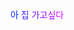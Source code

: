 <span style='color:#0022FF;'>아</span> <span style='color:#3B19FF;'>집</span> <span style='color:#7711FF;'>가</span><span style='color:#940CFF;'>고</span><span style='color:#B208FF;'>싶</span><span style='color:#D004FF;'>다</span>
